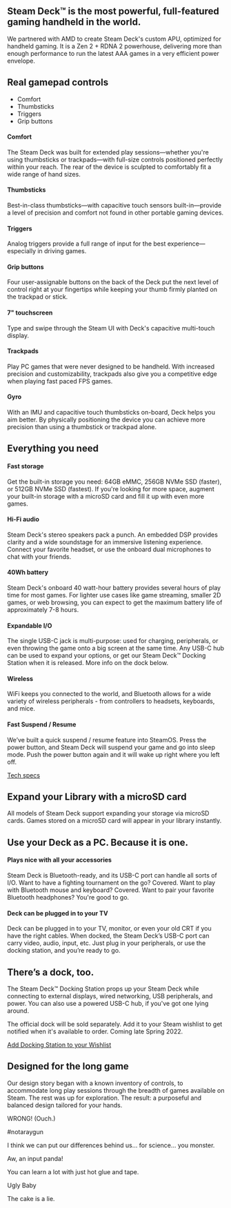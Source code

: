 Steam Deck™ is the most powerful, full-featured gaming handheld in the world.
----------

We partnered with AMD to create Steam Deck's custom APU, optimized for handheld gaming. It is a Zen 2 + RDNA 2 powerhouse, delivering more than enough performance to run the latest AAA games in a very efficient power envelope.

Real gamepad controls
----------

* Comfort
* Thumbsticks
* Triggers
* Grip buttons

#### Comfort ####

The Steam Deck was built for extended play sessions—whether you're using thumbsticks or trackpads—with full-size controls positioned perfectly within your reach. The rear of the device is sculpted to comfortably fit a wide range of hand sizes.

#### Thumbsticks ####

Best-in-class thumbsticks—with capacitive touch sensors built-in—provide a level of precision and comfort not found in other portable gaming devices.

#### Triggers ####

Analog triggers provide a full range of input for the best experience—especially in driving games.

#### Grip buttons ####

Four user-assignable buttons on the back of the Deck put the next level of control right at your fingertips while keeping your thumb firmly planted on the trackpad or stick.

#### 7" touchscreen ####

Type and swipe through the Steam UI with Deck's capacitive multi-touch display.

#### Trackpads ####

Play PC games that were never designed to be handheld. With increased precision and customizability, trackpads also give you a competitive edge when playing fast paced FPS games.

#### Gyro ####

With an IMU and capacitive touch thumbsticks on-board, Deck helps you aim better. By physically positioning the device you can achieve more precision than using a thumbstick or trackpad alone.

Everything you need
----------

#### Fast storage ####

Get the built-in storage you need: 64GB eMMC, 256GB NVMe SSD (faster), or 512GB NVMe SSD (fastest). If you're looking for more space, augment your built-in storage with a microSD card and fill it up with even more games.

#### Hi-Fi audio ####

Steam Deck's stereo speakers pack a punch. An embedded DSP provides clarity and a wide soundstage for an immersive listening experience. Connect your favorite headset, or use the onboard dual microphones to chat with your friends.

#### 40Wh battery ####

Steam Deck's onboard 40 watt-hour battery provides several hours of play time for most games. For lighter use cases like game streaming, smaller 2D games, or web browsing, you can expect to get the maximum battery life of approximately 7-8 hours.

#### Expandable I/O ####

The single USB-C jack is multi-purpose: used for charging, peripherals, or even throwing the game onto a big screen at the same time. Any USB-C hub can be used to expand your options, or get our Steam Deck™ Docking Station when it is released. More info on the dock below.

#### Wireless ####

WiFi keeps you connected to the world, and Bluetooth allows for a wide variety of wireless peripherals - from controllers to headsets, keyboards, and mice.

#### Fast Suspend / Resume ####

We’ve built a quick suspend / resume feature into SteamOS. Press the power button, and Steam Deck will suspend your game and go into sleep mode. Push the power button again and it will wake up right where you left off.

[Tech specs](https://www.steamdeck.com/en/tech)

Expand your Library with a microSD card
----------

All models of Steam Deck support expanding your storage via microSD cards. Games stored on a microSD card will appear in your library instantly.

Use your Deck as a PC.
Because it is one.
----------

#### Plays nice with all your accessories ####

Steam Deck is Bluetooth-ready, and its USB-C port can handle all sorts of I/O. Want to have a fighting tournament on the go? Covered. Want to play with Bluetooth mouse and keyboard? Covered. Want to pair your favorite Bluetooth headphones? You're good to go.

#### Deck can be plugged in to your TV ####

Deck can be plugged in to your TV, monitor, or even your old CRT if you have the right cables. When docked, the Steam Deck’s USB-C port can carry video, audio, input, etc. Just plug in your peripherals, or use the docking station, and you’re ready to go.

There’s a dock, too.
----------

The Steam Deck™ Docking Station props up your Steam Deck while connecting to external displays, wired networking, USB peripherals, and power. You can also use a powered USB-C hub, if you've got one lying around.

The official dock will be sold separately. Add it to your Steam wishlist to get notified when it's available to order. Coming late Spring 2022.

[Add Docking Station to your Wishlist](https://store.steampowered.com/steamdeck#SaleSection_32435)

Designed for the long game
----------

Our design story began with a known inventory of controls, to accommodate long play sessions through the breadth of games available on Steam. The rest was up for exploration. The result: a purposeful and balanced design tailored for your hands.

WRONG! (Ouch.)

\#notaraygun

I think we can put our differences
behind us… for science… you monster.

Aw, an input panda!

You can learn a lot with just hot glue and tape.

Ugly Baby

The cake is a lie.
